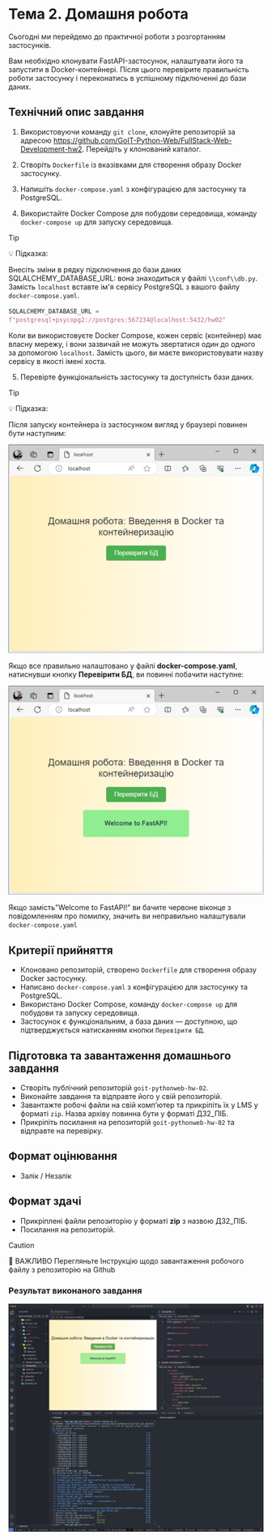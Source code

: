 # Тема 2. Домашня робота

Сьогодні ми перейдемо до практичної роботи з розгортанням застосунків.

Вам необхiдно клонувати FastAPI-застосунок, налаштувати його та запустити в
Docker-контейнері. Після цього перевірите правильність роботи застосунку і
переконатись в успішному підключенні до бази даних.

## Технічний опис завдання

1. Використовуючи команду `git clone`, клонуйте репозиторій за адресою
   https://github.com/GoIT-Python-Web/FullStack-Web-Development-hw2. Перейдіть у
   клонований каталог.

2. Створіть `Dockerfile` із вказівками для створення образу Docker застосунку.

3. Напишіть `docker-compose.yaml` з конфігурацією для застосунку та PostgreSQL.

4. Використайте Docker Compose для побудови середовища, команду
   `docker-compose up` для запуску середовища.

> [!TIP]
>
> 💡 Підказка:

Внесіть зміни в рядку підключення до бази даних SQLALCHEMY_DATABASE_URL: вона
знаходиться у файлі `\\conf\\db.py`. Замість `localhost` вставте ім'я сервісу
PostgreSQL з вашого файлу `docker-compose.yaml`.

```python
SQLALCHEMY_DATABASE_URL =
f"postgresql+psycopg2://postgres:567234@localhost:5432/hw02"
```

Коли ви використовуєте Docker Compose, кожен сервіс (контейнер) має власну
мережу, і вони зазвичай не можуть звертатися один до одного за допомогою
`localhost`. Замість цього, ви маєте використовувати назву сервісу в якості
імені хоста.

5. Перевірте функціональність застосунку та доступність бази даних.

> [!TIP]
>
> 💡 Підказка:

Після запуску контейнера із застосунком вигляд у браузері повинен бути
наступним:

![Results](./assets/print_screen_01.png)

Якщо все правильно налаштовано у файлі **docker-compose.yaml**, натиснувши
кнопку **Перевірити БД**, ви повинні побачити наступне:

![Results](./assets/print_screen_02.png)

Якщо замість"Welcome to FastAPI!” ви бачите червоне віконце з повідомленням про
помилку, значить ви неправильно налаштували `docker-compose.yaml`

## Критерії прийняття

- Клоновано репозиторій, створено `Dockerfile` для створення образу Docker
  застосунку.
- Написано `docker-compose.yaml` з конфігурацією для застосунку та PostgreSQL.
- Використано Docker Compose, команду `docker-compose up` для побудови та
  запуску середовища.
- Застосунок є функціональним, а база даних — доступною, що підтверджується
  натисканням кнопки `Перевірити БД`.

## Підготовка та завантаження домашнього завдання

- Створіть публічний репозиторій `goit-pythonweb-hw-02`.
- Виконайте завдання та відправте його у свій репозиторій.
- Завантажте робочі файли на свій комп’ютер та прикріпіть їх у LMS у форматі
  `zip`. Назва архіву повинна бути у форматі ДЗ2_ПІБ.
- Прикріпіть посилання на репозиторій `goit-pythonweb-hw-02` та відправте на
  перевірку.

## Формат оцінювання

- Залік / Незалік

## Формат здачі

- Прикріплені файли репозиторію у форматі **zip** з назвою ДЗ2_ПІБ.
- Посилання на репозиторій.

> [!CAUTION]
>
> 🚨 ВАЖЛИВО Перегляньте Інструкцію щодо завантаження робочого файлу з
> репозиторію на Github

### Результат виконаного завдання

![Results](./fast_api_app/print_screen.png)
